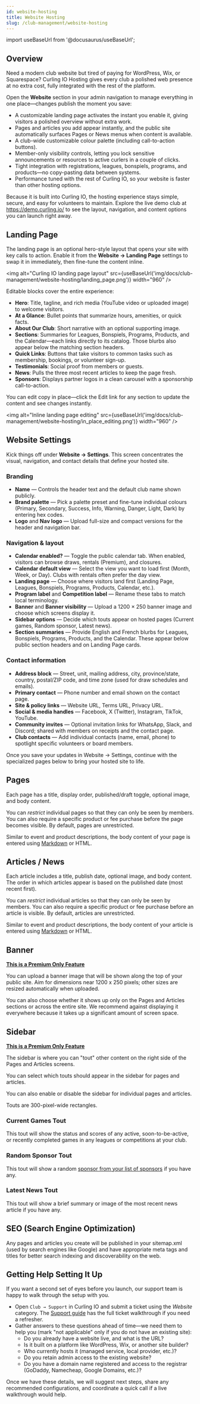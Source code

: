 ```yaml
---
id: website-hosting
title: Website Hosting
slug: /club-management/website-hosting
---
```

import useBaseUrl from '@docusaurus/useBaseUrl';

## Overview

Need a modern club website but tired of paying for WordPress, Wix, or Squarespace? Curling IO Hosting gives every club a polished web presence at no extra cost, fully integrated with the rest of the platform.

Open the **Website** section in your admin navigation to manage everything in one place—changes publish the moment you save:

- A customizable landing page activates the instant you enable it, giving visitors a polished overview without extra work.
- Pages and articles you add appear instantly, and the public site automatically surfaces Pages or News menus when content is available.
- A club-wide customizable colour palette (including call-to-action buttons).
- Member-only visibility controls, letting you lock sensitive announcements or resources to active curlers in a couple of clicks.
- Tight integration with registrations, leagues, bonspiels, programs, and products—no copy-pasting data between systems.
- Performance tuned with the rest of Curling IO, so your website is faster than other hosting options.

Because it is built into Curling IO, the hosting experience stays simple, secure, and easy for volunteers to maintain. Explore the live demo club at https://demo.curling.io/ to see the layout, navigation, and content options you can launch right away.

## Landing Page

The landing page is an optional hero-style layout that opens your site with key calls to action. Enable it from the **Website → Landing Page** settings to swap it in immediately, then fine-tune the content inline.

<img
  alt="Curling IO landing page layout"
  src={useBaseUrl('img/docs/club-management/website-hosting/landing_page.png')}
  width="960"
/>

Editable blocks cover the entire experience:

- **Hero**: Title, tagline, and rich media (YouTube video or uploaded image) to welcome visitors.
- **At a Glance**: Bullet points that summarize hours, amenities, or quick facts.
- **About Our Club**: Short narrative with an optional supporting image.
- **Sections**: Summaries for Leagues, Bonspiels, Programs, Products, and the Calendar—each links directly to its catalog. Those blurbs also appear below the matching section headers.
- **Quick Links**: Buttons that take visitors to common tasks such as membership, bookings, or volunteer sign-up.
- **Testimonials**: Social proof from members or guests.
- **News**: Pulls the three most recent articles to keep the page fresh.
- **Sponsors**: Displays partner logos in a clean carousel with a sponsorship call-to-action.

You can edit copy in place—click the Edit link for any section to update the content and see changes instantly.

<img
  alt="Inline landing page editing"
  src={useBaseUrl('img/docs/club-management/website-hosting/in_place_editing.png')}
  width="960"
/>

## Website Settings

Kick things off under **Website → Settings**. This screen concentrates the visual, navigation, and contact details that define your hosted site.

### Branding
- **Name** — Controls the header text and the default club name shown publicly.
- **Brand palette** — Pick a palette preset and fine-tune individual colours (Primary, Secondary, Success, Info, Warning, Danger, Light, Dark) by entering hex codes.
- **Logo** and **Nav logo** — Upload full-size and compact versions for the header and navigation bar.

### Navigation & layout
- **Calendar enabled?** — Toggle the public calendar tab. When enabled, visitors can browse draws, rentals (Premium), and closures.
- **Calendar default view** — Select the view you want to load first (Month, Week, or Day). Clubs with rentals often prefer the day view.
- **Landing page** — Choose where visitors land first (Landing Page, Leagues, Bonspiels, Programs, Products, Calendar, etc.).
- **Program label** and **Competition label** — Rename these tabs to match local terminology.
- **Banner** and **Banner visibility** — Upload a 1200 × 250 banner image and choose which screens display it.
- **Sidebar options** — Decide which touts appear on hosted pages (Current games, Random sponsor, Latest news).
- **Section summaries** — Provide English and French blurbs for Leagues, Bonspiels, Programs, Products, and the Calendar. These appear below public section headers and on Landing Page cards.

### Contact information
- **Address block** — Street, unit, mailing address, city, province/state, country, postal/ZIP code, and time zone (used for draw schedules and emails).
- **Primary contact** — Phone number and email shown on the contact page.
- **Site & policy links** — Website URL, Terms URL, Privacy URL.
- **Social & media handles** — Facebook, X (Twitter), Instagram, TikTok, YouTube.
- **Community invites** — Optional invitation links for WhatsApp, Slack, and Discord; shared with members on receipts and the contact page.
- **Club contacts** — Add individual contacts (name, email, phone) to spotlight specific volunteers or board members.

Once you save your updates in Website → Settings, continue with the specialized pages below to bring your hosted site to life.

## Pages

Each page has a title, display order, published/draft toggle, optional image, and body content.

You can *restrict* individual pages so that they can only be seen by members. You can also require a specific product or fee purchase before the page becomes visible.
By default, pages are unrestricted.

Similar to event and product descriptions, the body content of your page is entered using [Markdown](https://www.markdownguide.org/cheat-sheet/) or HTML.


## Articles / News

Each article includes a title, publish date, optional image, and body content.
The order in which articles appear is based on the published date (most recent first).

You can *restrict* individual articles so that they can only be seen by members. You can also require a specific product or fee purchase before an article is visible. By default, articles are unrestricted.

Similar to event and product descriptions, the body content of your article is entered using [Markdown](https://www.markdownguide.org/cheat-sheet/) or HTML.


## Banner

**[This is a Premium Only Feature](/docs/getting-started/premium)**

You can upload a banner image that will be shown along the top of your public site.
Aim for dimensions near 1200 x 250 pixels; other sizes are resized automatically when uploaded.

You can also choose whether it shows up only on the Pages and Articles sections or across the entire site.
We recommend against displaying it everywhere because it takes up a significant amount of screen space.


## Sidebar

**[This is a Premium Only Feature](/docs/getting-started/premium)**

The sidebar is where you can "tout" other content on the right side of the Pages and Articles screens.

You can select which touts should appear in the sidebar for pages and articles.

You can also enable or disable the sidebar for individual pages and articles.

Touts are 300-pixel-wide rectangles.

### Current Games Tout

This tout will show the status and scores of any active, soon-to-be-active, or recently completed games in any leagues or competitions at your club.

### Random Sponsor Tout

This tout will show a random [sponsor from your list of sponsors](/docs/club-management/sponsors) if you have any.

### Latest News Tout

This tout will show a brief summary or image of the most recent news article if you have any.

## SEO (Search Engine Optimization)

Any pages and articles you create will be published in your sitemap.xml (used by search engines like Google) and have appropriate meta tags and titles for better search indexing and discoverability on the web.

## Getting Help Setting It Up

If you want a second set of eyes before you launch, our support team is happy to walk through the setup with you.

- Open `Club → Support` in Curling IO and submit a ticket using the *Website* category. The [Support guide](/docs/club-management/support) has the full ticket walkthrough if you need a refresher.
- Gather answers to these questions ahead of time—we need them to help you (mark "not applicable" only if you do not have an existing site):
  - Do you already have a website live, and what is the URL?
  - Is it built on a platform like WordPress, Wix, or another site builder?
  - Who currently hosts it (managed service, local provider, etc.)?
  - Do you retain admin access to the existing website?
  - Do you have a domain name registered and access to the registrar (GoDaddy, Namecheap, Google Domains, etc.)?

Once we have these details, we will suggest next steps, share any recommended configurations, and coordinate a quick call if a live walkthrough would help.
